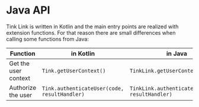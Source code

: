 # Java API
Tink Link is written in Kotlin and the main entry points are realized with extension functions. For that reason there are small differences when calling some functions from Java:

|Function            | in Kotlin                                      | in Java                                           |
|--------------------|------------------------------------------------|---------------------------------------------------|
|Get the user context|`Tink.getUserContext()`                         |`TinkLink.getUserContext()`                        |
|Authorize the user  |`Tink.authenticateUser(code, resultHandler)`    |`TinkLink.authenticateUser(code, resultHandler)`   | 


